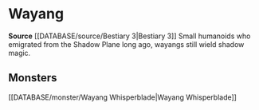 ﻿---
id: '370'
name: Wayang
rarity: Common
source: '[[DATABASE/source/Bestiary 3|Bestiary 3]]'
trait:
- Wayang
type: Trait

---
# Wayang

**Source** [[DATABASE/source/Bestiary 3|Bestiary 3]]
Small humanoids who emigrated from the Shadow Plane long ago, wayangs still wield shadow magic.

## Monsters

[[DATABASE/monster/Wayang Whisperblade|Wayang Whisperblade]]